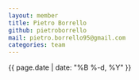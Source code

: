 ```yaml
---
layout: member
title: Pietro Borrello
github: pietroborrello
mail: pietro.borrello95@gmail.com
categories: team
---
```

{{ page.date | date: "%B %-d, %Y" }}

